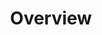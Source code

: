 ---
layout: left-menu
title: Overview
tagline: technical documentation for JDemetra+ using GitHub Pages
description: Overview of the state space framework
order: 0
---